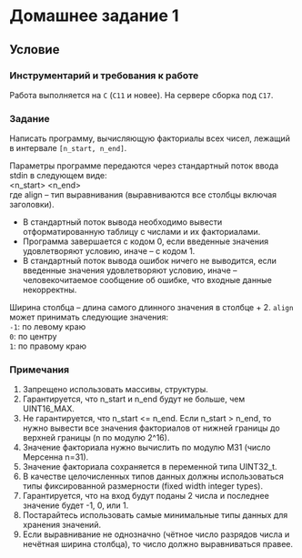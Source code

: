 # Домашнее задание 1

## Условие

### Инструментарий и требования к работе
Работа выполняется на `C` (`C11` и новее). На сервере сборка под `C17`.

### Задание
Написать программу, вычисляющую факториалы всех чисел, лежащий в интервале `[n_start, n_end]`.

Параметры программе передаются через стандартный поток ввода stdin в следующем виде:   
<n_start> <n_end> <align>  
где align – тип выравнивания (выравниваются все столбцы включая заголовки).  

* В стандартный поток вывода необходимо вывести отформатированную таблицу с числами и их факториалами.  
* Программа завершается с кодом 0, если введенные значения удовлетворяют условию, иначе – с кодом 1.  
* В стандартный поток вывода ошибок ничего не выводится, если введенные значения удовлетворяют условию, иначе – человекочитаемое сообщение об ошибке, что входные данные некорректны.  

Ширина столбца – длина самого длинного значения в столбце + 2. `align` может принимать следующие значения:  
`-1`: по левому краю  
`0`: по центру  
`1`: по правому краю  

### Примечания
1. Запрещено использовать массивы, структуры.
2. Гарантируется, что n_start и n_end будут не больше, чем UINT16_MAX.
3. Не гарантируется, что n_start <= n_end. Если n_start > n_end, то нужно вывести все значения факториалов от нижней границы до верхней границы (n по модулю 2^16).
4. Значение факториала нужно вычислить по модулю M31 (число Мерсенна n=31).
5. Значение факториала сохраняется в переменной типа UINT32_t.
6. В качестве целочисленных типов данных должны использоваться типы фиксированной размерности (fixed width integer types).
7. Гарантируется, что на вход будут поданы 2 числа и последнее значение будет -1, 0, или 1.
8. Постарайтесь использовать самые минимальные типы данных для хранения значений.
9. Если выравнивание не однозначно (чётное число разрядов числа и нечётная ширина столбца), то число должно выравниваться правее.
